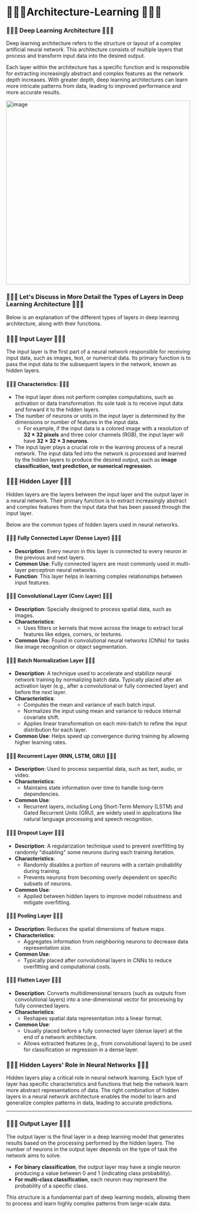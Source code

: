 # 🍛🍡🥟Architecture-Learning 🥟🍡🍛

### 🍛🍡🥟 **Deep Learning Architecture** 🥟🍡🍛

Deep learning architecture refers to the structure or layout of a complex artificial neural network. This architecture consists of multiple layers that process and transform input data into the desired output.  

Each layer within the architecture has a specific function and is responsible for extracting increasingly abstract and complex features as the network depth increases. With greater depth, deep learning architectures can learn more intricate patterns from data, leading to improved performance and more accurate results.

<img width="499" alt="image" src="https://github.com/user-attachments/assets/d17a5d5c-4ec0-46b4-9caa-0b427175ea5a" />

### 🍛🍡🥟 **Let's Discuss in More Detail the Types of Layers in Deep Learning Architecture** 🥟🍡🍛

Below is an explanation of the different types of layers in deep learning architecture, along with their functions.  

### 🍛🍡🥟 **Input Layer** 🥟🍡🍛
The input layer is the first part of a neural network responsible for receiving input data, such as images, text, or numerical data. Its primary function is to pass the input data to the subsequent layers in the network, known as hidden layers.  

#### 🍛🍡🥟 **Characteristics:** 🥟🍡🍛 
- The input layer does not perform complex computations, such as activation or data transformation. Its sole task is to receive input data and forward it to the hidden layers.  
- The number of neurons or units in the input layer is determined by the dimensions or number of features in the input data.  
  - For example, if the input data is a colored image with a resolution of **32 × 32 pixels** and three color channels (RGB), the input layer will have **32 × 32 × 3 neurons**.  
- The input layer plays a crucial role in the learning process of a neural network. The input data fed into the network is processed and learned by the hidden layers to produce the desired output, such as **image classification, text prediction, or numerical regression**.

### 🍛🍡🥟 Hidden Layer 🥟🍡🍛 

Hidden layers are the layers between the input layer and the output layer in a neural network. Their primary function is to extract increasingly abstract and complex features from the input data that has been passed through the input layer.  

Below are the common types of hidden layers used in neural networks.  

#### 🍛🍡🥟 **Fully Connected Layer (Dense Layer)** 🥟🍡🍛
- **Description**: Every neuron in this layer is connected to every neuron in the previous and next layers.  
- **Common Use**: Fully connected layers are most commonly used in multi-layer perceptron neural networks.  
- **Function**: This layer helps in learning complex relationships between input features.  

#### 🍛🍡🥟 **Convolutional Layer (Conv Layer)** 🥟🍡🍛
- **Description**: Specially designed to process spatial data, such as images.  
- **Characteristics**:  
  - Uses filters or kernels that move across the image to extract local features like edges, corners, or textures.  
- **Common Use**: Found in convolutional neural networks (CNNs) for tasks like image recognition or object segmentation.  

#### 🍛🍡🥟 **Batch Normalization Layer** 🥟🍡🍛 
- **Description**: A technique used to accelerate and stabilize neural network training by normalizing batch data. Typically placed after an activation layer (e.g., after a convolutional or fully connected layer) and before the next layer.  
- **Characteristics**:  
  - Computes the mean and variance of each batch input.  
  - Normalizes the input using mean and variance to reduce internal covariate shift.  
  - Applies linear transformation on each mini-batch to refine the input distribution for each layer.  
- **Common Use**: Helps speed up convergence during training by allowing higher learning rates.  

#### 🍛🍡🥟 **Recurrent Layer (RNN, LSTM, GRU)** 🥟🍡🍛 
- **Description**: Used to process sequential data, such as text, audio, or video.  
- **Characteristics**:  
  - Maintains state information over time to handle long-term dependencies.  
- **Common Use**:  
  - Recurrent layers, including Long Short-Term Memory (LSTM) and Gated Recurrent Units (GRU), are widely used in applications like natural language processing and speech recognition.  

#### 🍛🍡🥟 **Dropout Layer** 🥟🍡🍛 
- **Description**: A regularization technique used to prevent overfitting by randomly "disabling" some neurons during each training iteration.  
- **Characteristics**:  
  - Randomly disables a portion of neurons with a certain probability during training.  
  - Prevents neurons from becoming overly dependent on specific subsets of neurons.  
- **Common Use**:  
  - Applied between hidden layers to improve model robustness and mitigate overfitting.  

#### 🍛🍡🥟 **Pooling Layer** 🥟🍡🍛 
- **Description**: Reduces the spatial dimensions of feature maps.  
- **Characteristics**:  
  - Aggregates information from neighboring neurons to decrease data representation size.  
- **Common Use**:  
  - Typically placed after convolutional layers in CNNs to reduce overfitting and computational costs.  

#### 🍛🍡🥟 **Flatten Layer** 🥟🍡🍛 
- **Description**: Converts multidimensional tensors (such as outputs from convolutional layers) into a one-dimensional vector for processing by fully connected layers.  
- **Characteristics**:  
  - Reshapes spatial data representation into a linear format.  
- **Common Use**:  
  - Usually placed before a fully connected layer (dense layer) at the end of a network architecture.  
  - Allows extracted features (e.g., from convolutional layers) to be used for classification or regression in a dense layer.  

### 🍛🍡🥟 **Hidden Layers' Role in Neural Networks** 🥟🍡🍛 
Hidden layers play a critical role in neural network learning. Each type of layer has specific characteristics and functions that help the network learn more abstract representations of data. The right combination of hidden layers in a neural network architecture enables the model to learn and generalize complex patterns in data, leading to accurate predictions.  

---

### 🍛🍡🥟 **Output Layer** 🥟🍡🍛  
The output layer is the final layer in a deep learning model that generates results based on the processing performed by the hidden layers. The number of neurons in the output layer depends on the type of task the network aims to solve.  

- **For binary classification**, the output layer may have a single neuron producing a value between 0 and 1 (indicating class probability).  
- **For multi-class classification**, each neuron may represent the probability of a specific class.  

This structure is a fundamental part of deep learning models, allowing them to process and learn highly complex patterns from large-scale data.


